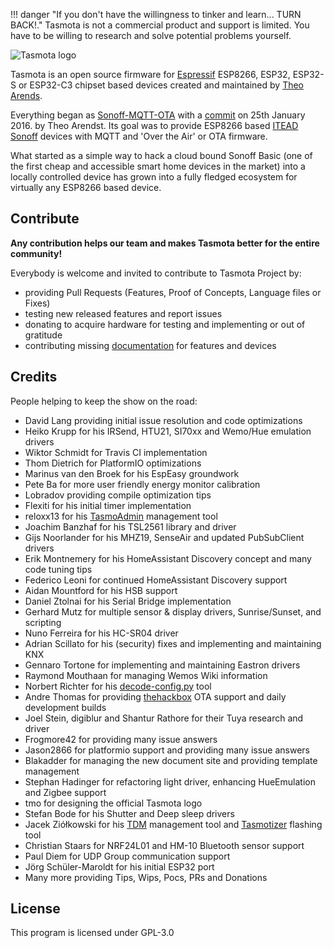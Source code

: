 !!! danger "If you don't have the willingness to tinker and learn... TURN BACK!."
    Tasmota is not a commercial product and support is limited. You have to be willing to research and solve potential problems yourself. 

![Tasmota logo](_media/logo-blue.png)

Tasmota is an open source firmware for [Espressif](https://www.espressif.com/en/products/socs) ESP8266, ESP32, ESP32-S or ESP32-C3 chipset based devices created and maintained by [Theo Arends](https://github.com/arendst). 

Everything began as [Sonoff-MQTT-OTA](https://github.com/arendst/Sonoff-MQTT-OTA) with a [commit](https://github.com/arendst/Sonoff-MQTT-OTA/commit/9d4c0c60dc7ca8c24cf562a932f263d76f664473) on 25th January 2016. by Theo Arendst. Its goal was to provide ESP8266 based [ITEAD Sonoff](https://www.itead.cc/sonoff-wifi-wireless-switch.html) devices with MQTT and 'Over the Air' or OTA firmware. 

What started as a simple way to hack a cloud bound Sonoff Basic (one of the first cheap and accessible smart home devices in the market) into a locally controlled device has grown into a fully fledged ecosystem for virtually any ESP8266 based device.

## Contribute
**Any contribution helps our team and makes Tasmota better for the entire community!**

Everybody is welcome and invited to contribute to Tasmota Project by:

- providing Pull Requests (Features, Proof of Concepts, Language files or Fixes)
- testing new released features and report issues
- donating to acquire hardware for testing and implementing or out of gratitude
- contributing missing [documentation](Contributing.md) for features and devices

## Credits

People helping to keep the show on the road:

- David Lang providing initial issue resolution and code optimizations
- Heiko Krupp for his IRSend, HTU21, SI70xx and Wemo/Hue emulation drivers
- Wiktor Schmidt for Travis CI implementation
- Thom Dietrich for PlatformIO optimizations
- Marinus van den Broek for his EspEasy groundwork
- Pete Ba for more user friendly energy monitor calibration
- Lobradov providing compile optimization tips
- Flexiti for his initial timer implementation
- reloxx13 for his [TasmoAdmin](https://github.com/reloxx13/TasmoAdmin) management tool
- Joachim Banzhaf for his TSL2561 library and driver
- Gijs Noorlander for his MHZ19, SenseAir and updated PubSubClient drivers
- Erik Montnemery for his HomeAssistant Discovery concept and many code tuning tips
- Federico Leoni for continued HomeAssistant Discovery support
- Aidan Mountford for his HSB support
- Daniel Ztolnai for his Serial Bridge implementation
- Gerhard Mutz for multiple sensor & display drivers, Sunrise/Sunset, and scripting
- Nuno Ferreira for his HC-SR04 driver
- Adrian Scillato for his (security) fixes and implementing and maintaining KNX
- Gennaro Tortone for implementing and maintaining Eastron drivers
- Raymond Mouthaan for managing Wemos Wiki information
- Norbert Richter for his [decode-config.py](https://github.com/tasmota/decode-config) tool
- Andre Thomas for providing [thehackbox](http://thehackbox.org/tasmota/) OTA support and daily development builds
- Joel Stein, digiblur and Shantur Rathore for their Tuya research and driver
- Frogmore42 for providing many issue answers
- Jason2866 for platformio support and providing many issue answers
- Blakadder for managing the new document site and providing template management
- Stephan Hadinger for refactoring light driver, enhancing HueEmulation and Zigbee support
- tmo for designing the official Tasmota logo
- Stefan Bode for his Shutter and Deep sleep drivers
- Jacek Ziółkowski for his [TDM](https://github.com/jziolkowski/tdm) management tool and [Tasmotizer](https://github.com/tasmota/tasmotizer) flashing tool
- Christian Staars for NRF24L01 and HM-10 Bluetooth sensor support
- Paul Diem for UDP Group communication support
- Jörg Schüler-Maroldt for his initial ESP32 port
- Many more providing Tips, Wips, Pocs, PRs and Donations

## License

This program is licensed under GPL-3.0

